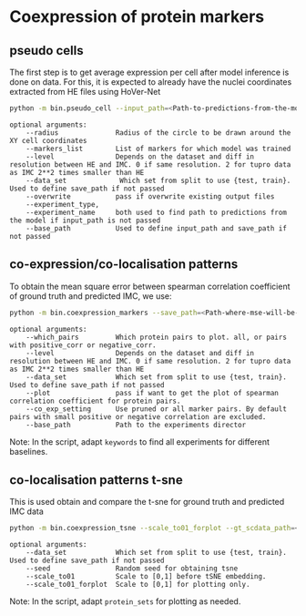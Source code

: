 # Coexpression of protein markers 

## pseudo cells
The first step is to get average expression per cell after model inference is done on data. For this, it is expected to already have the nuclei coordinates extracted from HE files using HoVer-Net 
```bash
python -m bin.pseudo_cell --input_path=<Path-to-predictions-from-the-model> --save_path=<Path-where-avg-expression-per-cell-will-be-saved> --he_nuclei_path=<Path-to-csv-file-with-nuclei-coordinates-from-hovernet>
```
```
optional arguments:
    --radius              Radius of the circle to be drawn around the XY cell coordinates
    --markers_list        List of markers for which model was trained
    --level               Depends on the dataset and diff in resolution between HE and IMC. 0 if same resolution. 2 for tupro data as IMC 2**2 times smaller than HE 
    --data_set             Which set from split to use {test, train}. Used to define save_path if not passed
    --overwrite           pass if overwrite existing output files  
    --experiment_type, 
    --experiment_name     both used to find path to predictions from the model if input_path is not passed
    --base_path           Used to define input_path and save_path if not passed
```

## co-expression/co-localisation patterns
To obtain the mean square error between spearman correlation coefficient of ground truth and predicted IMC, we use:

```bash
python -m bin.coexpression_markers --save_path=<Path-where-mse-will-be-saved> --gt_scdata_path=<Path-to-ground-truth-avg-expression-per-cell>
```
```
optional arguments:
    --which_pairs         Which protein pairs to plot. all, or pairs with positive_corr or negative_corr.
    --level               Depends on the dataset and diff in resolution between HE and IMC. 0 if same resolution. 2 for tupro data as IMC 2**2 times smaller than HE 
    --data_set            Which set from split to use {test, train}. Used to define save_path if not passed
    --plot                pass if want to get the plot of spearman correlation coefficient for protein pairs. 
    --co_exp_setting      Use pruned or all marker pairs. By default pairs with small positive or negative correlation are excluded. 
    --base_path           Path to the experiments director
```
Note: In the script, adapt `keywords` to find all experiments for different baselines. 

## co-localisation patterns t-sne
This is used obtain and compare the t-sne for ground truth and predicted IMC data 

```bash
python -m bin.coexpression_tsne --scale_to01_forplot --gt_scdata_path=<Path-to-ground-truth-avg-expression-per-cell> --pred_scdata_path=<Path-to-predicted-avg-expression-per-cell> --save_path=<Path-where-tsne-results-will-be-saved> 
```
```
optional arguments:
    --data_set            Which set from split to use {test, train}. Used to define save_path if not passed
    --seed                Random seed for obtaining tsne
    --scale_to01          Scale to [0,1] before tSNE embedding.
    --scale_to01_forplot  Scale to [0,1] for plotting only.
```
Note: In the script, adapt `protein_sets` for plotting as needed. 
